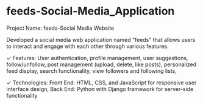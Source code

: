 # feeds-Social-Media_Application

Project Name: feeds-Social Media Website

Developed a social media web application named "feeds" that allows users to interact and engage with each other through various features.

✓ Features:
User authentication,
profile management,
user suggestions,
follow/unfollow,
post management (upload, delete, like posts),
personalized feed display,
search functionality,
view followers and following lists,

✓ Technologies: 
Front End: HTML, CSS, and JavaScript for responsive user interface design,
Back End: Python with Django framework for server-side functionality



